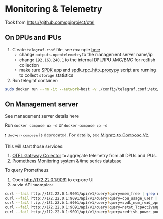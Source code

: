 # Monitoring & Telemetry

Took from <https://github.com/opiproject/otel>

## On DPUs and IPUs

1. Create `telegraf.conf` file, see example [here](./config/telegraf.conf)
    * change `outputs.opentelemetry` to the management server name/ip
    * change `192.168.240.1` to the internal DPU/IPU AMC/BMC for redfish collection
    * make sure [SPDK](https://spdk.io/) app and [spdk_rpc_http_proxy.py](https://github.com/spdk/spdk/blob/v24.01.x/scripts/rpc_http_proxy.py) script are running to collect `storage` statistics
2. Run telegraf container:

```bash
sudo docker run --rm -it --network=host -v ./config/telegraf.conf:/etc/telegraf/telegraf.conf docker.io/library/telegraf:1.29
```

## On Management server

See management server details [here](../hardware/mgmt)

Run `docker compose up -d` or `docker-compose up -d`

:exclamation: `docker-compose` is deprecated. For details, see [Migrate to Compose V2](https://docs.docker.com/compose/migrate/).

This will start those services:

1. [OTEL Gateway Collector](https://opentelemetry.io/docs/collector/deployment/gateway/) to aggregate telemetry from all DPUs and IPUs.
2. [Prometheus](https://prometheus.io/) Monitoring system & time series database

To query Prometheus:

1. Open <http://172.22.0.1:9091> to explore UI
2. or via API examples:

```bash
curl --fail http://172.22.0.1:9091/api/v1/query?query=mem_free | grep mem_free
curl --fail http://172.22.0.1:9091/api/v1/query?query=cpu_usage_user | grep cpu_usage_user
curl --fail http://172.22.0.1:9091/api/v1/query?query=spdk_num_read_ops | grep spdk_num_read_ops
curl --fail http://172.22.0.1:9091/api/v1/query?query=nstat_TcpActiveOpens | grep nstat_TcpActiveOpens
curl --fail http://172.22.0.1:9091/api/v1/query?query=redfish_power_powercontrol_interval_in_min | grep redfish_power_powercontrol_interval_in_min
```
